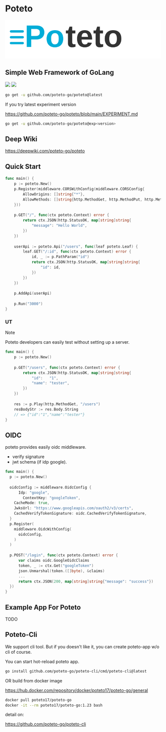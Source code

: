 # Poteto

<img src="assets/logo.svg">

## Simple Web Framework of GoLang

![](https://img.shields.io/badge/go-1.23-lightblue)
![](https://img.shields.io/badge/go-1.24-lightblue)

```bash
go get -u github.com/poteto-go/poteto@latest
```

If you try latest experiment version

https://github.com/poteto-go/poteto/blob/main/EXPERIMENT.md

```bash
go get -u github.com/poteto-go/poteto@exp<version>
```

## Deep Wiki

https://deepwiki.com/poteto-go/poteto

## Quick Start

```go
func main() {
	p := poteto.New()
	p.Register(middleware.CORSWithConfig(middleware.CORSConfig{
		AllowOrigins: []string{"*"},
		AllowMethods: []string{http.MethodGet, http.MethodPut, http.MethodPost, http.MethodDelete},
	}))

	p.GET("/", func(ctx poteto.Context) error {
		return ctx.JSON(http.StatusOK, map[string]string{
			"message": "Hello World",
		})
	})

	userApi := poteto.Api("/users", func(leaf poteto.Leaf) {
		leaf.GET("/:id", func(ctx poteto.Context) error {
			id, _ := p.PathParam("id")
			return ctx.JSON(http.StatusOK, map[string]string{
				"id": id,
			})
		})
	})

	p.AddApi(userApi)

	p.Run("3000")
}
```

### UT

> [!NOTE]
> Poteto developers can easily test without setting up a server.

```go
func main() {
	p := poteto.New()

	p.GET("/users", func(ctx poteto.Context) error {
		return ctx.JSON(http.StatusOK, map[string]string{
			"id":   "1",
			"name": "tester",
		})
	})

	res := p.Play(http.MethodGet, "/users")
	resBodyStr := res.Body.String
	// => {"id":"1","name":"tester"}
}
```

## OIDC

poteto provides easily oidc middleware.

- verify signature
- jwt schema (if idp google).

```go
func main() {
  p := poteto.New()

  oidcConfig := middleware.OidcConfig {
	  Idp: "google",
		ContextKey: "googleToken",
    CacheMode: true,
    JwksUrl: "https://www.googleapis.com/oauth2/v3/certs",
    CachedVerifyTokenSignature: oidc.CachedVerifyTokenSignature,
  }
  p.Register(
    middleware.OidcWithConfig(
      oidcConfig,
    )
  )

  p.POST("/login", func(ctx poteto.Context) error {
      var claims oidc.GoogleOidcClaims
      token, _ := ctx.Get("googleToken")
      json.Unmarshal(token.([]byte), &claims)
      ...
      return ctx.JSON(200, map[string]string{"message": "success"})
  })
}
```

## Example App For Poteto

TODO

## Poteto-Cli

We support cli tool. But if you doesn't like it, you can create poteto-app w/o cli of course.

You can start hot-reload poteto app.

```sh
go install github.com/poteto-go/poteto-cli/cmd/poteto-cli@latest
```

OR build from docker image

https://hub.docker.com/repository/docker/poteto17/poteto-go/general

```sh
docker pull poteto17/poteto-go
docker -it --rm poteto17/poteto-go:1.23 bash
```

detail on:

https://github.com/poteto-go/poteto-cli
